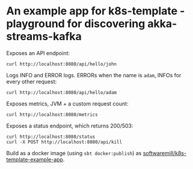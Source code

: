 # An example app for k8s-template - playground for discovering akka-streams-kafka 

Exposes an API endpoint:

```
curl http://localhost:8080/api/hello/john
```

Logs INFO and ERROR logs. ERRORs when the name is `adam`, INFOs for every other request:

```
curl http://localhost:8080/api/hello/adam
```

Exposes metrics, JVM + a custom request count:

```
curl http://localhost:8080/metrics
```

Exposes a status endpoint, which returns 200/503:

```
curl http://localhost:8080/status
curl -X POST http://localhost:8080/api/kill
```

Build as a docker image (using `sbt docker:publish`) as [softwaremill/k8s-template-example-app](https://hub.docker.com/r/softwaremill/k8s-template-example-app).